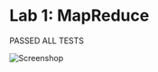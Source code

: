 # Lab 1: MapReduce
PASSED ALL TESTS

![Screenshop](https://github.com/ricemaster/6.824-mit-2020/blob/master/src/mr/passed-all-tests.png)
